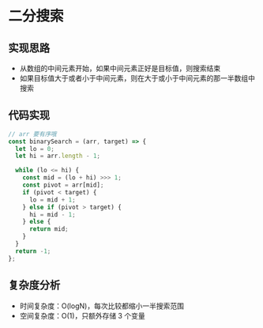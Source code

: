 # 二分搜索

## 实现思路

- 从数组的中间元素开始，如果中间元素正好是目标值，则搜索结束
- 如果目标值大于或者小于中间元素，则在大于或小于中间元素的那一半数组中搜索

## 代码实现

```js
// arr 要有序哦
const binarySearch = (arr, target) => {
  let lo = 0;
  let hi = arr.length - 1;

  while (lo <= hi) {
    const mid = (lo + hi) >>> 1;
    const pivot = arr[mid];
    if (pivot < target) {
      lo = mid + 1;
    } else if (pivot > target) {
      hi = mid - 1;
    } else {
      return mid;
    }
  }
  return -1;
};
```

## 复杂度分析

- 时间复杂度：O(logN)，每次比较都缩小一半搜索范围
- 空间复杂度：O(1)，只额外存储 3 个变量
